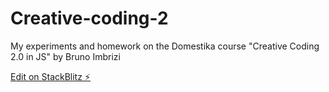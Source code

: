 # Creative-coding-2

My experiments and homework on the Domestika course "Creative Coding 2.0 in JS" by Bruno Imbrizi

[Edit on StackBlitz ⚡️](https://stackblitz.com/edit/js-gbk9f1)